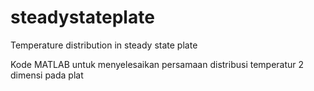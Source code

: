 # steadystateplate
Temperature distribution in steady state plate

Kode MATLAB untuk menyelesaikan persamaan distribusi temperatur 2 dimensi pada plat
